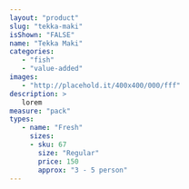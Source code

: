 ```yaml
---
layout: "product"
slug: "tekka-maki"
isShown: "FALSE"
name: "Tekka Maki"
categories:
   - "fish"
   - "value-added"
images:
   - "http://placehold.it/400x400/000/fff"
description: >
   lorem
measure: "pack"
types: 
   - name: "Fresh"
     sizes: 
     - sku: 67
       size: "Regular"
       price: 150
       approx: "3 - 5 person"
---
```

